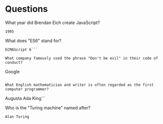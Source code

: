 # Questions

What year did Brendan Eich create JavaScript?

```
1995
```

What does "ES6" stand for?

```
ECMAScript 6```

What company famously used the phrase "Don't be evil" in their code of conduct?

```
Google
```

What English mathematician and writer is often regarded as the first computer programmer?

```
Augusta Ada King```

Who is the "Turing machine" named after?

```
Alan Turing
```
